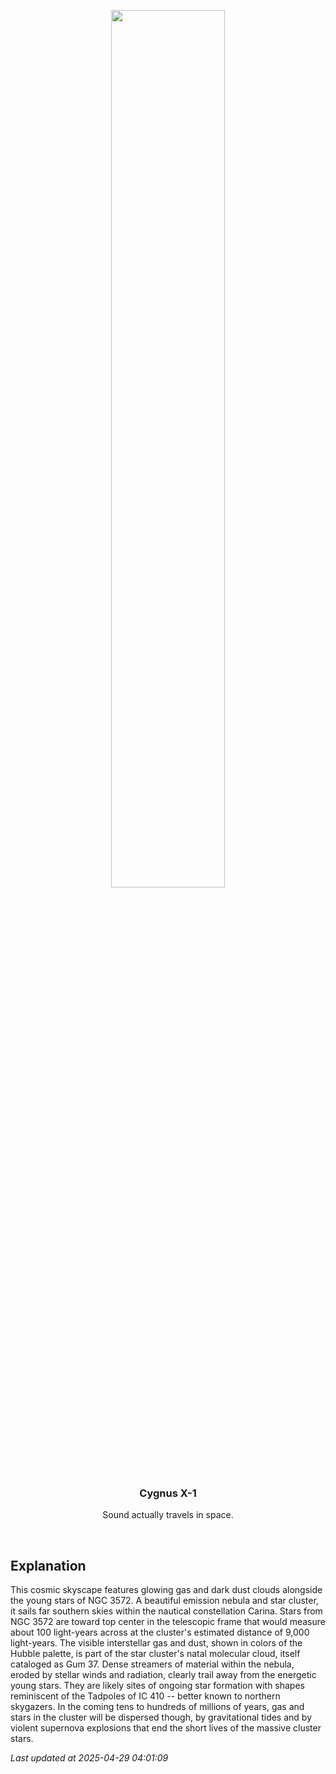 <p align='center'>
    <img src='https://apod.nasa.gov/apod/image/2504/Gum37Hoo_Bozon_960.jpg' width='60%' />
    <h3 align="center">Cygnus X-1</h3>
    <p align="center">Sound actually travels in space.</p>
</p>
<br/>

Explanation
--
This cosmic skyscape features glowing gas and dark dust clouds alongside the young stars of NGC 3572.  A beautiful emission nebula and star cluster, it sails far southern skies within the nautical constellation Carina.  Stars from NGC 3572 are toward top center in the telescopic frame that would measure about 100 light-years across at the cluster's estimated distance of 9,000 light-years.  The visible interstellar gas and dust, shown in colors of the Hubble palette, is part of the star cluster's natal molecular cloud, itself cataloged as Gum 37. Dense streamers of material within the nebula, eroded by stellar winds and radiation, clearly trail away from the energetic young stars.  They are likely sites of ongoing star formation with shapes reminiscent of the Tadpoles of IC 410 -- better known to northern skygazers.  In the coming tens to hundreds of millions of years, gas and stars in the cluster will be dispersed though, by gravitational tides and by violent supernova explosions that end the short lives of the massive cluster stars.


*Last updated at 2025-04-29 04:01:09*
